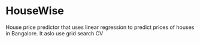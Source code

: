 # HouseWise
House price predictor that uses linear regression to predict prices of houses in Bangalore. It aslo use grid search CV
